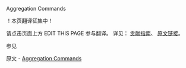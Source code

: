  Aggregation Commands

 ！本页翻译征集中！

请点击页面上方 EDIT THIS PAGE 参与翻译。
详见：
[贡献指南]( https://github.com/JinMuInfo/MongoDB-Manual-zh/blob/master/CONTRIBUTING.md )、
[原文链接](  https://docs.mongodb.com/manual/reference/command/nav-aggregation/  )。

 参见

原文 - [Aggregation Commands]( https://docs.mongodb.com/manual/reference/command/nav-aggregation/ )

